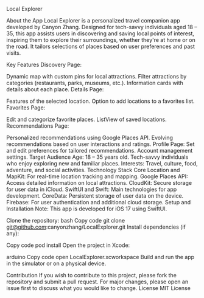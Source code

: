 Local Explorer

About the App
Local Explorer is a personalized travel companion app developed by Canyon Zhang. Designed for tech-savvy individuals aged 18 – 35, this app assists users in discovering and saving local points of interest, inspiring them to explore their surroundings, whether they're at home or on the road. It tailors selections of places based on user preferences and past visits.

Key Features
Discovery Page:

Dynamic map with custom pins for local attractions.
Filter attractions by categories (restaurants, parks, museums, etc.).
Information cards with details about each place.
Details Page:

Features of the selected location.
Option to add locations to a favorites list.
Favorites Page:

Edit and categorize favorite places.
ListView of saved locations.
Recommendations Page:

Personalized recommendations using Google Places API.
Evolving recommendations based on user interactions and ratings.
Profile Page:
Set and edit preferences for tailored recommendations.
Account management settings.
Target Audience
Age: 18 – 35 years old.
Tech-savvy individuals who enjoy exploring new and familiar places.
Interests: Travel, culture, food, adventure, and social activities.
Technology Stack
Core Location and MapKit: For real-time location tracking and mapping.
Google Places API: Access detailed information on local attractions.
CloudKit: Secure storage for user data in iCloud.
SwiftUI and Swift: Main technologies for app development.
CoreData: Persistent storage of user data on the device.
Firebase: For user authentication and additional cloud storage.
Setup and Installation
Note: This app is developed for iOS 17 using SwiftUI.

Clone the repository:
bash
Copy code
git clone git@github.com:canyonzhang/LocalExplorer.git
Install dependencies (if any):

Copy code
pod install
Open the project in Xcode:

arduino
Copy code
open LocalExplorer.xcworkspace
Build and run the app in the simulator or on a physical device.

Contribution
If you wish to contribute to this project, please fork the repository and submit a pull request.
For major changes, please open an issue first to discuss what you would like to change.
License
MIT License
